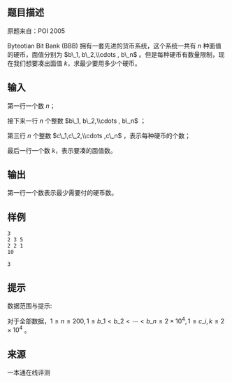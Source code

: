 ## 题目描述

原题来自：POI 2005

Byteotian Bit Bank (BBB) 拥有一套先进的货币系统，这个系统一共有 $n$ 种面值的硬币，面值分别为 $b\_1, b\_2,\\cdots , b\_n$ 。但是每种硬币有数量限制，现在我们想要凑出面值 $k$，求最少要用多少个硬币。

## 输入

第一行一个数 $n$；

接下来一行 $n$ 个整数 $b\_1, b\_2,\\cdots , b\_n$ ；

第三行 $n$ 个整数 $c\_1,c\_2,\\cdots ,c\_n$ ，表示每种硬币的个数；

最后一行一个数 $k$，表示要凑的面值数。

## 输出

第一行一个数表示最少需要付的硬币数。

## 样例

```input1
3
2 3 5
2 2 1
10
```

```output1
3
```

## 提示

数据范围与提示:

对于全部数据，$1≤n≤200,1≤b\_1 < b\_2 < ⋯ < b\_n ≤2×10^4 ,1≤c\_i ,k≤2×10^4$ 。


 ## 来源

 一本通在线评测 